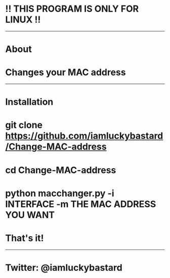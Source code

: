 # !! THIS PROGRAM IS ONLY FOR LINUX !! 
--------------------------------------


# About
# Changes your MAC address
----------------------------------



# Installation
# git clone https://github.com/iamluckybastard/Change-MAC-address

# cd Change-MAC-address

# python macchanger.py -i INTERFACE -m THE MAC ADDRESS YOU WANT

# That's it! 
--------------------------------



# Twitter: @iamluckybastard
